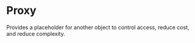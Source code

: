 # Proxy

Provides a placeholder for another object to control access, reduce cost, and reduce complexity.
